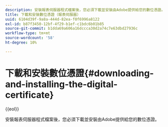 ```yaml
---
description: 安裝報表伺服器程式檔案後，您必須下載並安裝由Adobe提供給您的數位憑證。
title: 下載和安裝數位憑證（報表伺服器）
uuid: 6104d39f-9a8a-444d-82ea-f0f6996a8122
exl-id: b87f3450-12bf-4f29-b1ef-c1bdc6b01b85
source-git-commit: b1dda69a606a16dccca30d2a74c7e63dbd27936c
workflow-type: tm+mt
source-wordcount: '58'
ht-degree: 10%

---
```


# 下載和安裝數位憑證{#downloading-and-installing-the-digital-certificate}

{{eol}}

安裝報表伺服器程式檔案後，您必須下載並安裝由Adobe提供給您的數位憑證。
